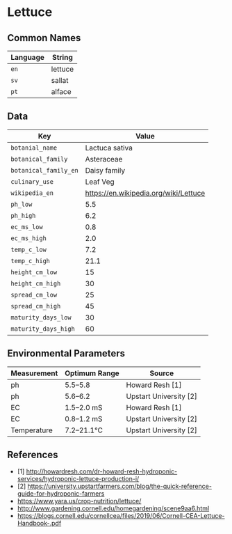 # Lettuce

## Common Names

Language|String
-|-
`en`|lettuce
`sv`|sallat
`pt`|alface


## Data

Key|Value
-|-
`botanial_name`|Lactuca sativa
`botanical_family`|Asteraceae
`botanical_family_en`|Daisy family
`culinary_use`|Leaf Veg
`wikipedia_en`|https://en.wikipedia.org/wiki/Lettuce
`ph_low`|5.5
`ph_high`|6.2
`ec_ms_low`|0.8
`ec_ms_high`|2.0
`temp_c_low`|7.2
`temp_c_high`|21.1
`height_cm_low`|15
`height_cm_high`|30
`spread_cm_low`|25
`spread_cm_high`|45
`maturity_days_low`|30
`maturity_days_high`|60


## Environmental Parameters

Measurement | Optimum Range | Source
--- | --- | ---
ph | 5.5–5.8 | Howard Resh [1]
ph | 5.6–6.2 | Upstart University [2]
EC | 1.5–2.0 mS | Howard Resh [1]
EC | 0.8–1.2 mS | Upstart University [2]
Temperature | 7.2–21.1°C | Upstart University [2]


## References

* [1] http://howardresh.com/dr-howard-resh-hydroponic-services/hydroponic-lettuce-production-i/
* [2] https://university.upstartfarmers.com/blog/the-quick-reference-guide-for-hydroponic-farmers
* https://www.yara.us/crop-nutrition/lettuce/
* http://www.gardening.cornell.edu/homegardening/scene9aa6.html
* https://blogs.cornell.edu/cornellcea/files/2019/06/Cornell-CEA-Lettuce-Handbook-.pdf
